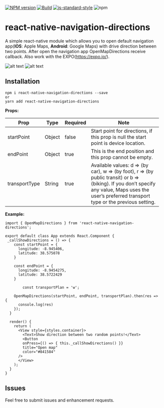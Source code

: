 [![NPM version](https://img.shields.io/npm/v/react-native-navigation-directions.svg?style=flat-square)](https://www.npmjs.com/package/react-native-navigation-directions)
[![Build](https://travis-ci.org/laki944/react-native-navigation-directions.svg?branch=master)](https://travis-ci.org/laki944/react-native-navigation-directions)
[![js-standard-style](https://img.shields.io/badge/code%20style-standard-brightgreen.svg)](http://standardjs.com/)
![npm](https://img.shields.io/npm/dm/react-native-navigation-directions)

# react-native-navigation-directions

A simple react-native module which allows you to open default navigation app(**IOS**: Apple Maps, **Android**: Google Maps) with drive direction between two points. After open the navigation app OpenMapDirections receive callback. Also work with the EXPO(https://expo.io/).

![alt text](https://media.giphy.com/media/3oFzmgxYq1MctUbXTW/giphy.gif) ![alt text](https://media.giphy.com/media/d3ess97l8lQ5Cx6E/giphy.gif)

**Installation**
----------
    npm i react-native-navigation-directions --save
    or
    yarn add react-native-navigation-directions

**Props:**

| Prop |Type| Required| Note |
|--|--|--|--|
|startPoint| Object | false | Start point for directions, if this prop is null the start point is device location.
|endPoint| Object |true| This is the end position and this prop cannot be empty.
|transportType|String|true| Available values: d => (by car), w => (by foot), r => (by public transit) or b => (biking). If you don’t specify any value, Maps uses the user’s preferred transport type or the previous setting.

**Example:**

    import { OpenMapDirections } from 'react-native-navigation-directions';
    
	export default class App extends React.Component {
	 _callShowDirections = () => {
	    const startPoint = {
	      longitude: -8.945406,
	      latitude: 38.575078
	    } 

	    const endPoint = {
	      longitude: -8.9454275,
	      latitude: 38.5722429
	    }

			const transportPlan = 'w';

	    OpenMapDirections(startPoint, endPoint, transportPlan).then(res => {
	      console.log(res)
	    });
	  }
	  
	  render() {
	    return (
	      <View style={styles.container}>
	        <Text>Show direction between two random points!</Text>
	        <Button
            onPress={() => { this._callShowDirections() }}
            title="Open map"
            color="#841584"
          />
	      </View>
	    );
	  }
	}
    

**Issues**
----------
Feel free to submit issues and enhancement requests.

